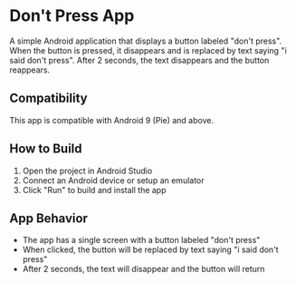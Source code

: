 # Don't Press App

A simple Android application that displays a button labeled "don't press". 
When the button is pressed, it disappears and is replaced by text saying "i said don't press".
After 2 seconds, the text disappears and the button reappears.

## Compatibility

This app is compatible with Android 9 (Pie) and above.

## How to Build

1. Open the project in Android Studio
2. Connect an Android device or setup an emulator
3. Click "Run" to build and install the app

## App Behavior

- The app has a single screen with a button labeled "don't press"
- When clicked, the button will be replaced by text saying "i said don't press"
- After 2 seconds, the text will disappear and the button will return 